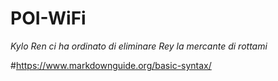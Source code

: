 # POI-WiFi

*Kylo Ren ci ha ordinato di eliminare Rey la mercante di rottami*

#https://www.markdownguide.org/basic-syntax/
